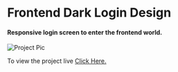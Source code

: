 # Frontend Dark Login Design
#### Responsive login screen to enter the frontend world.

![Project Pic]([https://imgur.com/a/7o77PZA](https://raw.githubusercontent.com/FXharry/frontenddarklogin/6195fca8037eaca1fc6fe54294d11335568ee59e/frontenddarklogin.png))

To view the project live [Click Here.](https://fxharry.github.io/frontenddarklogin/)
